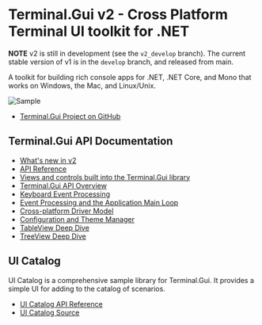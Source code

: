 # Terminal.Gui v2 - Cross Platform Terminal UI toolkit for .NET

**NOTE** v2 is still in development (see the `v2_develop` branch). The current stable version of v1 is in the `develop` branch, and released from main. 

A toolkit for building rich console apps for .NET, .NET Core, and Mono that works on Windows, the Mac, and Linux/Unix.

![Sample](images/sample.gif)

* [Terminal.Gui Project on GitHub](https://github.com/gui-cs/Terminal.Gui)

## Terminal.Gui API Documentation

* [What's new in v2](~/articles/newinv2.md)
* [API Reference](~/api/Terminal.Gui/Terminal.Gui.yml)
* [Views and controls built into the Terminal.Gui library](~/articles/views.md)
* [Terminal.Gui API Overview](~/articles/overview.md)
* [Keyboard Event Processing](~/articles/keyboard.md)
* [Event Processing and the Application Main Loop](~/articles/mainloop.md)
* [Cross-platform Driver Model](~/articles/drivers.md)
* [Configuration and Theme Manager](~/articles/config.md)
* [TableView Deep Dive](~/articles/tableview.md)
* [TreeView Deep Dive](~/articles/treeview.md)

## UI Catalog

UI Catalog is a comprehensive sample library for Terminal.Gui. It provides a simple UI for adding to the catalog of scenarios.

* [UI Catalog API Reference](~/api/UICatalog/UICatalog.yml)
* [UI Catalog Source](https://github.com/gui-cs/Terminal.Gui/tree/master/UICatalog)
